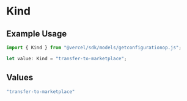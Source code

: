 # Kind

## Example Usage

```typescript
import { Kind } from "@vercel/sdk/models/getconfigurationop.js";

let value: Kind = "transfer-to-marketplace";
```

## Values

```typescript
"transfer-to-marketplace"
```